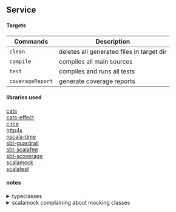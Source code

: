 ## Service

#### Targets

| Commands  | Description  |
|-----------|--------------|
| `clean`   | deletes all generated files in target dir |  
| `compile` | compiles all main sources |  
| `test`    | compiles and runs all tests  |  
| `coverageReport` | generate coverage reports |

#### libraries used

[cats](https://github.com/typelevel/cats)  
[cats-effect](https://github.com/typelevel/cats-effect)  
[circe](https://github.com/circe/circe)  
[http4s](https://github.com/http4s/http4s)  
[nscala-time](https://github.com/nscala-time/nscala-time)  
[sbt-guardrail](https://github.com/twilio/sbt-guardrail)  
[sbt-scalafmt](https://github.com/scalameta/sbt-scalafmt)  
[sbt-scoverage](https://github.com/scoverage/sbt-scoverage)  
[scalamock](https://github.com/paulbutcher/ScalaMock)    
[scalatest](https://github.com/scalatest/scalatest)  

#### notes

<details>
  <summary>typeclasses</summary>
  <p>
    maybe move to <a href="https://github.com/typelevel/simulacrum">this lib</a> in the future but for now to reduce
    complexity and to get used to how the scala implementation works im going to code the typeclasses by hand
  </p> 
</details>  

<details>
  <summary>scalamock complaining about mocking classes</summary>
  <p>
    according to the <a href="https://github.com/paulbutcher/ScalaMock/issues/56">github issue here</a> this should be
    possible but I was getting errors
<pre><code>[error] /home/adam/code/finance/service/src/test/scala/com/finance/service/converters/AccountHandlerImplSpec.scala:25:40: type mismatch;
[error]  found   : com.finance.business.validation.AccountValidationAlgebra[F]
[error]  required: com.finance.business.validation.AccountValidationAlgebra[cats.Id]
[error]   private val mockAccountService = stub[AccountService[IdMonad]]
</code></pre>
    when I tried to compile without extending the Service class to a test class with ctor parameters
    passed in
  </p>
</details>  